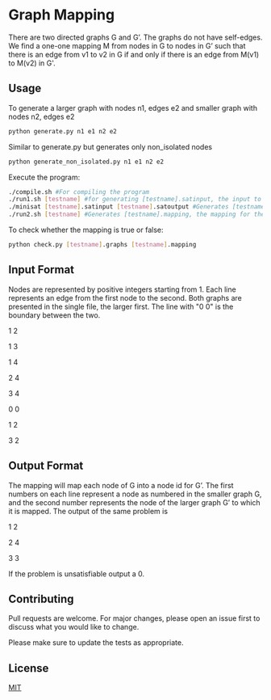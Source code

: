# Graph Mapping
There are two directed graphs G and G’. The graphs do not have self-edges. We find a
one-one mapping M from nodes in G to nodes in G’ such that there is an edge from v1 to v2 in G if and only if there is an edge from M(v1) to M(v2) in G'. 

## Usage

To generate a larger graph with nodes n1, edges e2 and smaller graph with nodes n2, edges e2 

```bash
python generate.py n1 e1 n2 e2
```

Similar to generate.py but generates only non_isolated nodes

```bash
python generate_non_isolated.py n1 e1 n2 e2
```
Execute the program:
```bash
./compile.sh #For compiling the program
./run1.sh [testname] #for generating [testname].satinput, the input to minisat
./minisat [testname].satinput [testname].satoutput #Generates [testname].satoutput
./run2.sh [testname] #Generates [testname].mapping, the mapping for the problem

```
To check whether the mapping is true or false:
```bash
python check.py [testname].graphs [testname].mapping
```

## Input Format

Nodes are represented by positive integers starting from 1. Each line represents an edge from the first node to the second. Both graphs are presented in the single file, the larger first. The line with "0 0" is the boundary between the two.

1 2

1 3

1 4

2 4

3 4

0 0

1 2

3 2




## Output Format

The mapping will map each node of G into a node id for G’. The first numbers on each line represent a node as numbered in the smaller graph G, and the second number represents the node of the larger graph G’ to which it is mapped. The output of the same problem is

1 2

2 4

3 3

If the problem is unsatisfiable output a 0.







## Contributing
Pull requests are welcome. For major changes, please open an issue first to discuss what you would like to change.

Please make sure to update the tests as appropriate.

## License
[MIT](https://choosealicense.com/licenses/mit/)
